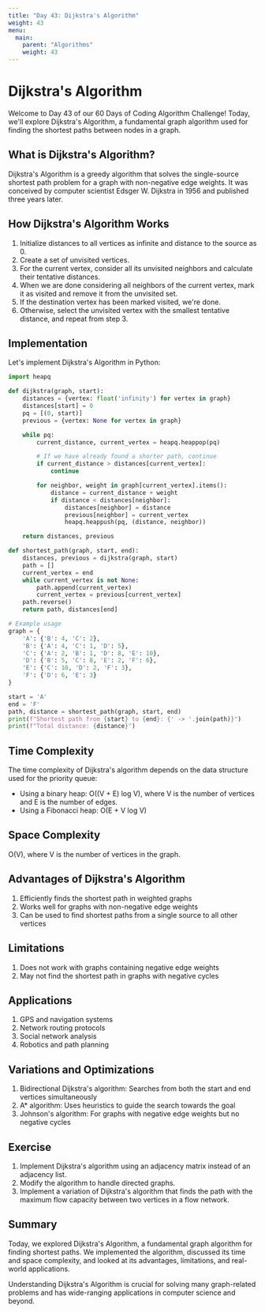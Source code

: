 ```yaml
---
title: "Day 43: Dijkstra's Algorithm"
weight: 43
menu:
  main:
    parent: "Algorithms"
    weight: 43
---
```


# Dijkstra's Algorithm

Welcome to Day 43 of our 60 Days of Coding Algorithm Challenge! Today, we'll explore Dijkstra's Algorithm, a fundamental graph algorithm used for finding the shortest paths between nodes in a graph.

## What is Dijkstra's Algorithm?

Dijkstra's Algorithm is a greedy algorithm that solves the single-source shortest path problem for a graph with non-negative edge weights. It was conceived by computer scientist Edsger W. Dijkstra in 1956 and published three years later.

## How Dijkstra's Algorithm Works

1. Initialize distances to all vertices as infinite and distance to the source as 0.
2. Create a set of unvisited vertices.
3. For the current vertex, consider all its unvisited neighbors and calculate their tentative distances.
4. When we are done considering all neighbors of the current vertex, mark it as visited and remove it from the unvisited set.
5. If the destination vertex has been marked visited, we're done.
6. Otherwise, select the unvisited vertex with the smallest tentative distance, and repeat from step 3.

## Implementation

Let's implement Dijkstra's Algorithm in Python:

```python
import heapq

def dijkstra(graph, start):
    distances = {vertex: float('infinity') for vertex in graph}
    distances[start] = 0
    pq = [(0, start)]
    previous = {vertex: None for vertex in graph}

    while pq:
        current_distance, current_vertex = heapq.heappop(pq)

        # If we have already found a shorter path, continue
        if current_distance > distances[current_vertex]:
            continue

        for neighbor, weight in graph[current_vertex].items():
            distance = current_distance + weight
            if distance < distances[neighbor]:
                distances[neighbor] = distance
                previous[neighbor] = current_vertex
                heapq.heappush(pq, (distance, neighbor))

    return distances, previous

def shortest_path(graph, start, end):
    distances, previous = dijkstra(graph, start)
    path = []
    current_vertex = end
    while current_vertex is not None:
        path.append(current_vertex)
        current_vertex = previous[current_vertex]
    path.reverse()
    return path, distances[end]

# Example usage
graph = {
    'A': {'B': 4, 'C': 2},
    'B': {'A': 4, 'C': 1, 'D': 5},
    'C': {'A': 2, 'B': 1, 'D': 8, 'E': 10},
    'D': {'B': 5, 'C': 8, 'E': 2, 'F': 6},
    'E': {'C': 10, 'D': 2, 'F': 3},
    'F': {'D': 6, 'E': 3}
}

start = 'A'
end = 'F'
path, distance = shortest_path(graph, start, end)
print(f"Shortest path from {start} to {end}: {' -> '.join(path)}")
print(f"Total distance: {distance}")
```

## Time Complexity

The time complexity of Dijkstra's algorithm depends on the data structure used for the priority queue:

- Using a binary heap: O((V + E) log V), where V is the number of vertices and E is the number of edges.
- Using a Fibonacci heap: O(E + V log V)

## Space Complexity

O(V), where V is the number of vertices in the graph.

## Advantages of Dijkstra's Algorithm

1. Efficiently finds the shortest path in weighted graphs
2. Works well for graphs with non-negative edge weights
3. Can be used to find shortest paths from a single source to all other vertices

## Limitations

1. Does not work with graphs containing negative edge weights
2. May not find the shortest path in graphs with negative cycles

## Applications

1. GPS and navigation systems
2. Network routing protocols
3. Social network analysis
4. Robotics and path planning

## Variations and Optimizations

1. Bidirectional Dijkstra's algorithm: Searches from both the start and end vertices simultaneously
2. A* algorithm: Uses heuristics to guide the search towards the goal
3. Johnson's algorithm: For graphs with negative edge weights but no negative cycles

## Exercise

1. Implement Dijkstra's algorithm using an adjacency matrix instead of an adjacency list.
2. Modify the algorithm to handle directed graphs.
3. Implement a variation of Dijkstra's algorithm that finds the path with the maximum flow capacity between two vertices in a flow network.

## Summary

Today, we explored Dijkstra's Algorithm, a fundamental graph algorithm for finding shortest paths. We implemented the algorithm, discussed its time and space complexity, and looked at its advantages, limitations, and real-world applications.

Understanding Dijkstra's Algorithm is crucial for solving many graph-related problems and has wide-ranging applications in computer science and beyond.
